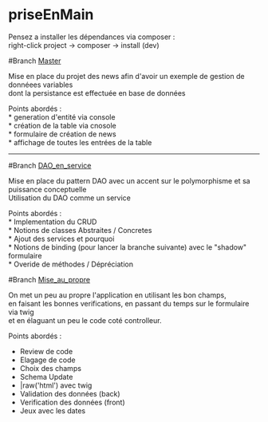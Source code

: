 priseEnMain
===========
Pensez a installer les dépendances via composer :  
right-click project -> composer -> install (dev)  

#Branch [Master](https://github.com/loicAtSimplon/priseEnMain_Symfony/tree/master)    

Mise en place du projet des news afin d'avoir un exemple de gestion de donnéees variables  
dont la persistance est effectuée en base de données  

Points abordés :  
    * generation d'entité via console  
    * création de la table via cnosole  
    * formulaire de création de news  
    * affichage de toutes les entrées de la table  

---

#Branch [DAO_en_service](https://github.com/loicAtSimplon/priseEnMain_Symfony/tree/DAO_en_service)  

Mise en place du pattern DAO avec un accent sur le polymorphisme et sa puissance conceptuelle  
Utilisation du DAO comme un service  

Points abordés :  
    * Implementation du CRUD  
    * Notions de classes Abstraites / Concretes  
    * Ajout des services et pourquoi   
    * Notions de binding (pour lancer la branche suivante) avec le "shadow" formulaire  
    * Overide de méthodes / Dépréciation   

#Branch [Mise_au_propre](https://github.com/loicAtSimplon/priseEnMain_Symfony/tree/Mise_au_propre)  

On met un peu au propre l'application en utilisant les bon champs,  
en faisant les bonnes verifications, en passant du temps sur le formulaire via twig  
et en élaguant un peu le code coté controlleur.

Points abordés :  
  * Review de code  
  * Elagage de code  
  * Choix des champs  
  * Schema Update  
  * |raw('html') avec twig
  * Validation des données (back)  
  * Verification des données (front)  
  * Jeux avec les dates
